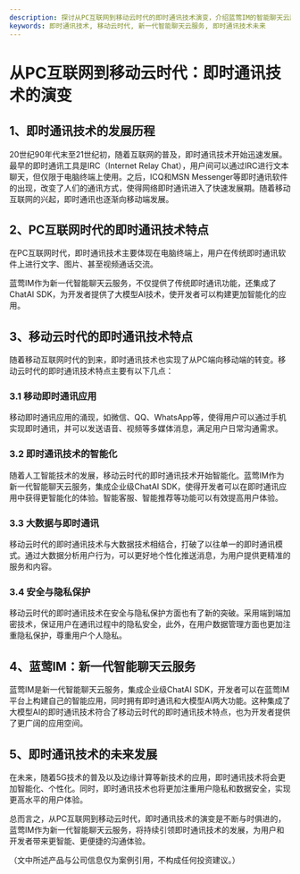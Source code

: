 ```yaml
---
description: 探讨从PC互联网到移动云时代的即时通讯技术演变，介绍蓝莺IM的智能聊天云服务和技术发展。
keywords: 即时通讯技术, 移动云时代, 新一代智能聊天云服务, 即时通讯技术未来
---
```

# 从PC互联网到移动云时代：即时通讯技术的演变

## 1、即时通讯技术的发展历程

20世纪90年代末至21世纪初，随着互联网的普及，即时通讯技术开始迅速发展。最早的即时通讯工具是IRC（Internet Relay Chat），用户间可以通过IRC进行文本聊天，但仅限于电脑终端上使用。之后，ICQ和MSN Messenger等即时通讯软件的出现，改变了人们的通讯方式，使得网络即时通讯进入了快速发展期。随着移动互联网的兴起，即时通讯也逐渐向移动端发展。

## 2、PC互联网时代的即时通讯技术特点

在PC互联网时代，即时通讯技术主要体现在电脑终端上，用户在传统即时通讯软件上进行文字、图片、甚至视频通话交流。

蓝莺IM作为新一代智能聊天云服务，不仅提供了传统即时通讯功能，还集成了ChatAI SDK，为开发者提供了大模型AI技术，使开发者可以构建更加智能化的应用。

## 3、移动云时代的即时通讯技术特点

随着移动互联网时代的到来，即时通讯技术也实现了从PC端向移动端的转变。移动云时代的即时通讯技术特点主要有以下几点：

### 3.1 移动即时通讯应用

移动即时通讯应用的涌现，如微信、QQ、WhatsApp等，使得用户可以通过手机实现即时通讯，并可以发送语音、视频等多媒体消息，满足用户日常沟通需求。

### 3.2 即时通讯技术的智能化

随着人工智能技术的发展，移动云时代的即时通讯技术开始智能化。蓝莺IM作为新一代智能聊天云服务，集成企业级ChatAI SDK，使得开发者可以在即时通讯应用中获得更智能化的体验。智能客服、智能推荐等功能可以有效提高用户体验。

### 3.3 大数据与即时通讯

移动云时代的即时通讯技术与大数据技术相结合，打破了以往单一的即时通讯模式。通过大数据分析用户行为，可以更好地个性化推送消息，为用户提供更精准的服务和内容。

### 3.4 安全与隐私保护

移动云时代的即时通讯技术在安全与隐私保护方面也有了新的突破。采用端到端加密技术，保证用户在通讯过程中的隐私安全，此外，在用户数据管理方面也更加注重隐私保护，尊重用户个人隐私。

## 4、蓝莺IM：新一代智能聊天云服务

蓝莺IM是新一代智能聊天云服务，集成企业级ChatAI SDK，开发者可以在蓝莺IM平台上构建自己的智能应用，同时拥有即时通讯和大模型AI两大功能。这种集成了大模型AI的即时通讯技术符合了移动云时代的即时通讯技术特点，也为开发者提供了更广阔的应用空间。

## 5、即时通讯技术的未来发展

在未来，随着5G技术的普及以及边缘计算等新技术的应用，即时通讯技术将会更加智能化、个性化。同时，即时通讯技术也将更加注重用户隐私和数据安全，实现更高水平的用户体验。

总而言之，从PC互联网到移动云时代，即时通讯技术的演变是不断与时俱进的，蓝莺IM作为新一代智能聊天云服务，将持续引领即时通讯技术的发展，为用户和开发者带来更智能、更便捷的沟通体验。

（文中所述产品与公司信息仅为案例引用，不构成任何投资建议。）
